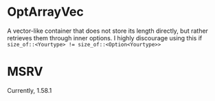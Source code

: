 # OptArrayVec

A vector-like container that does not store its length directly, but rather retrieves them through inner options.
I highly discourage using this if `size_of::<Yourtype> != size_of::<Option<Yourtype>>`

# MSRV
Currently,  1.58.1